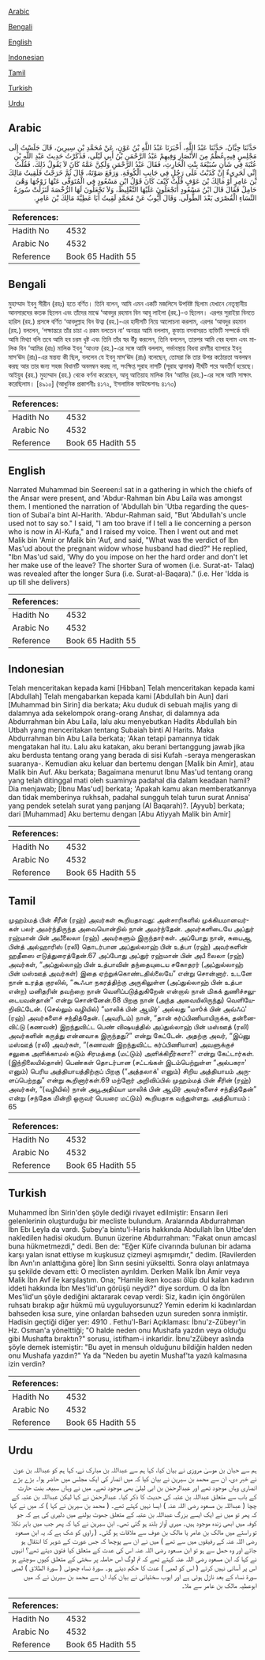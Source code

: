 [Arabic](#arabic)

[Bengali](#bengali)

[English](#english)

[Indonesian](#indonesian)

[Tamil](#tamil)

[Turkish](#turkish)

[Urdu](#urdu)

## Arabic


<div dir="rtl" lang="ar" style={{fontSize:'larger',backgroundColor:'#f8f9fa',padding:20}}>
حَدَّثَنَا حِبَّانُ، حَدَّثَنَا عَبْدُ اللَّهِ، أَخْبَرَنَا عَبْدُ اللَّهِ بْنُ عَوْنٍ، عَنْ مُحَمَّدِ بْنِ سِيرِينَ، قَالَ جَلَسْتُ إِلَى مَجْلِسٍ فِيهِ عُظْمٌ مِنَ الأَنْصَارِ وَفِيهِمْ عَبْدُ الرَّحْمَنِ بْنُ أَبِي لَيْلَى، فَذَكَرْتُ حَدِيثَ عَبْدِ اللَّهِ بْنِ عُتْبَةَ فِي شَأْنِ سُبَيْعَةَ بِنْتِ الْحَارِثِ، فَقَالَ عَبْدُ الرَّحْمَنِ وَلَكِنَّ عَمَّهُ كَانَ لاَ يَقُولُ ذَلِكَ‏.‏ فَقُلْتُ إِنِّي لَجَرِيءٌ إِنْ كَذَبْتُ عَلَى رَجُلٍ فِي جَانِبِ الْكُوفَةِ‏.‏ وَرَفَعَ صَوْتَهُ، قَالَ ثُمَّ خَرَجْتُ فَلَقِيتُ مَالِكَ بْنَ عَامِرٍ أَوْ مَالِكَ بْنَ عَوْفٍ قُلْتُ كَيْفَ كَانَ قَوْلُ ابْنِ مَسْعُودٍ فِي الْمُتَوَفَّى عَنْهَا زَوْجُهَا وَهْىَ حَامِلٌ فَقَالَ قَالَ ابْنُ مَسْعُودٍ أَتَجْعَلُونَ عَلَيْهَا التَّغْلِيظَ، وَلاَ تَجْعَلُونَ لَهَا الرُّخْصَةَ لَنَزَلَتْ سُورَةُ النِّسَاءِ الْقُصْرَى بَعْدَ الطُّولَى‏.‏ وَقَالَ أَيُّوبُ عَنْ مُحَمَّدٍ لَقِيتُ أَبَا عَطِيَّةَ مَالِكَ بْنَ عَامِرٍ‏.‏
</div>
<div style={{backgroundColor:'#f8f9fa',padding:20, marginBottom: 10}}><table> <thead> <tr> <th>References:</th> <th></th> </tr> </thead> <tbody><tr><td>Hadith No</td><td>4532</td></tr><tr><td>Arabic No</td><td>4532</td></tr><tr><td>Reference</td><td>Book 65 Hadith 55</td></tr></tbody></table></div>

## Bengali


<div dir="ltr" lang="bn" style={{fontSize:'larger',backgroundColor:'#f8f9fa',padding:20}}>
মুহাম্মাদ ইবনু সীরীন (রহঃ) হতে বর্ণিত। তিনি বলেন, আমি এমন একটি মজলিসে উপবিষ্ট ছিলাম যেখানে নেতৃস্থানীয় আনসারদের কতক ছিলেন এবং তাঁদের মাঝে ‘আবদুর রহমান বিন আবূ লাইলা (রহ.)-ও ছিলেন। এরপর সুরাইয়া বিনতে হারিস (রহ.) প্রসঙ্গে বর্ণিত ‘আবদুল্লাহ বিন উত্বা (রহ.)-এর হাদীসটি নিয়ে আলোচনা করলাম, এরপর ‘আবদুর রহমান (রহ.) বললেন, ‘পক্ষান্তরে তাঁর চাচা এ রকম বলতেন না’ অনন্তর আমি বললাম, কূফায় বসবাসরত ব্যক্তিটি সম্পর্কে যদি আমি মিথ্যা বলি তবে আমি হব চরম ধৃষ্ট এবং তিনি তাঁর স্বর উঁচু করলেন, তিনি বললেন, তারপর আমি বের হলাম এবং মালিক বিন ‘আমির (রাঃ) মালিক ইবনু ‘আওফ (রহ.)-এর সঙ্গে আমি বললাম, গর্ভাবস্থায় বিধবা রমণীর ব্যাপারে ইবনু মাস‘ঊদ (রাঃ)-এর মন্তব্য কী ছিল, বললেন যে ইবনু মাস‘ঊদ (রাঃ) বলেছেন, তোমরা কি তার উপর কঠোরতা অবলম্বন করছ আর তার জন্য সহজ বিধানটি অবলম্বন করছ না, সংক্ষিপ্ত সূরাহ নাসটি (সূরাহ ত্বালাক) দীর্ঘটি পরে অবতীর্ণ হয়েছে। আইয়ুব (রহ.) মুহাম্মাদ (রহ.) থেকে বর্ণনা করেছেন, আবূ আতিয়াহ মালিক বিন ‘আমির (রহ.)-এর সঙ্গে আমি সাক্ষাৎ করেছিলাম। [৪৯১০] (আধুনিক প্রকাশনীঃ ৪১৭২, ইসলামিক ফাউন্ডেশনঃ ৪১৭৩)
</div>
<div style={{backgroundColor:'#f8f9fa',padding:20, marginBottom: 10}}><table> <thead> <tr> <th>References:</th> <th></th> </tr> </thead> <tbody><tr><td>Hadith No</td><td>4532</td></tr><tr><td>Arabic No</td><td>4532</td></tr><tr><td>Reference</td><td>Book 65 Hadith 55</td></tr></tbody></table></div>

## English


<div dir="ltr" lang="en" style={{fontSize:'larger',backgroundColor:'#f8f9fa',padding:20}}>
Narrated Muhammad bin Seereen:I sat in a gathering in which the chiefs of the Ansar were present, and 'Abdur-Rahman bin Abu Laila was amongst them. I mentioned the narration of 'Abdullah bin 'Utba regarding the question of Subai'a bint Al-Harith. 'Abdur-Rahman said, "But 'Abdullah's uncle used not to say so." I said, "I am too brave if I tell a lie concerning a person who is now in Al-Kufa," and I raised my voice. Then I went out and met Malik bin 'Amir or Malik bin 'Auf, and said, "What was the verdict of Ibn Mas'ud about the pregnant widow whose husband had died?" He replied, "Ibn Mas'ud said, 'Why do you impose on her the hard order and don't let her make use of the leave? The shorter Sura of women (i.e. Surat-at- Talaq) was revealed after the longer Sura (i.e. Surat-al-Baqara)." (i.e. Her 'Idda is up till she delivers)
</div>
<div style={{backgroundColor:'#f8f9fa',padding:20, marginBottom: 10}}><table> <thead> <tr> <th>References:</th> <th></th> </tr> </thead> <tbody><tr><td>Hadith No</td><td>4532</td></tr><tr><td>Arabic No</td><td>4532</td></tr><tr><td>Reference</td><td>Book 65 Hadith 55</td></tr></tbody></table></div>

## Indonesian


<div dir="ltr" lang="id" style={{fontSize:'larger',backgroundColor:'#f8f9fa',padding:20}}>
Telah menceritakan kepada kami [Hibban] Telah menceritakan kepada kami [Abdullah] Telah mengabarkan kepada kami [Abdullah bin Aun] dari [Muhammad bin Sirin] dia berkata; Aku duduk di sebuah majlis yang di dalamnya ada sekelompok orang-orang Anshar, di dalamnya ada Abdurrahman bin Abu Laila, lalu aku menyebutkan Hadits Abdullah bin Utbah yang menceritakan tentang Subaiah binti Al Harits. Maka Abdurrahman bin Abu Laila berkata; 'Akan tetapi pamannya tidak mengatakan hal itu. Lalu aku katakan, aku berani bertanggung jawab jika aku berdusta tentang orang yang berada di sisi Kufah -seraya mengeraskan suaranya-. Kemudian aku keluar dan bertemu dengan [Malik bin Amir], atau Malik bin Auf. Aku berkata; Bagaimana menurut Ibnu Mas'ud tentang orang yang telah ditinggal mati oleh suaminya padahal dia dalam keadaan hamil? Dia menjawab; [Ibnu Mas'ud] berkata; 'Apakah kamu akan memberatkannya dan tidak memberinya rukhsah, padahal sungguh telah turun surat Annisa' yang pendek setelah surat yang panjang (Al Baqarah)?. [Ayyub] berkata; dari [Muhammad] Aku bertemu dengan [Abu Atiyyah Malik bin Amir]
</div>
<div style={{backgroundColor:'#f8f9fa',padding:20, marginBottom: 10}}><table> <thead> <tr> <th>References:</th> <th></th> </tr> </thead> <tbody><tr><td>Hadith No</td><td>4532</td></tr><tr><td>Arabic No</td><td>4532</td></tr><tr><td>Reference</td><td>Book 65 Hadith 55</td></tr></tbody></table></div>

## Tamil


<div dir="ltr" lang="ta" style={{fontSize:'larger',backgroundColor:'#f8f9fa',padding:20}}>
முஹம்மத் பின் சீரீன் (ரஹ்) அவர்கள் கூறியதாவது: அன்சாரிகளில் முக்கியமானவர்கள் பலர் அமர்ந்திருந்த அவையொன்றில் நான் அமர்ந்தேன். அவர்களிடையே அப்துர் ரஹ்மான் பின் அபீலைலா (ரஹ்) அவர்களும் இருந்தார்கள். அப்போது நான், சுபைஆ பின்த் அல்ஹாரிஸ் (ரலி) தொடர்பான அப்துல்லாஹ் பின் உத்பா (ரஹ்) அவர்களின் ஹதீஸை எடுத்துரைத்தேன்.67 அப்போது அப்துர் ரஹ்மான் பின் அபீ லைலா (ரஹ்) அவர்கள், “அப்துல்லாஹ் பின் உத்பாவின் தந்தையுடைய சகோதரர் (அப்துல்லாஹ் பின் மஸ்ஊத் அவர்கள்) இதை ஏற்றுக்கொண்டதில்லையே” என்று சொன்னார். உடனே நான் உரத்த குரலில், “கூஃபா நகரத்திற்கு அருகிலுள்ள (அப்துல்லாஹ் பின் உத்பா என்ற) மனிதரின் தவற்றை நான் வெளிப்படுத்துகிறேன் என்றால் நான் மிகக் துணிச்சலுடையவன்தான்” என்று சொன்னேன்.68 பிறகு நான் (அந்த அவையிலிருந்து) வெளியேறிவிட்டேன். (செல்லும் வழியில்) “மாலிக் பின் ஆமிர்' அல்லது “மாóக் பின் அவ்ஃப்' (ரஹ்) அவர்களைச் சந்தித்தேன். (அவரிடம்) நான், “தான் கர்ப்பிணியாயிருக்க, தன்னைவிட்டு (கணவன்) இறந்துவிட்ட பெண் விஷயத்தில் அப்துல்லாஹ் பின் மஸ்ஊத் (ரலி) அவர்களின் கருத்து என்னவாக இருந்தது?” என்று கேட்டேன். அதற்கு அவர், “இப்னு மஸ்ஊத் (ரலி) அவர்கள், “(கணவன் இறந்துவிட்ட கர்ப்பிணியான) அவளுக்குச் சலுகை அளிக்காமல் கடும் சிரமத்தை (மட்டும்) அளிக்கிறீர்களா?' என்று கேட்டார்கள். (இந்நிலையில்தான்) பெண்கள் தொடர்பான (சட்டங்கள் இடம்பெற்றுள்ள “அல்பகரா' எனும்) பெரிய அத்தியாயத்திற்குப் பிறகு (“அத்தலாக்' எனும்) சிறிய அத்தியாயம் அருளப்பெற்றது” என்று கூறினார்கள்.69 மற்றோர் அறிவிப்பில் முஹம்மத் பின் சீரின் (ரஹ்) அவர்கள், “(வழியில்) நான் அபூஅதிய்யா மாலிக் பின் ஆமிர் அவர்களைச் சந்தித்தேன்” என்று (சந்தேக மின்றி ஒருவர் பெயரை மட்டும்) கூறியதாக வந்துள்ளது. அத்தியாயம் : 65
</div>
<div style={{backgroundColor:'#f8f9fa',padding:20, marginBottom: 10}}><table> <thead> <tr> <th>References:</th> <th></th> </tr> </thead> <tbody><tr><td>Hadith No</td><td>4532</td></tr><tr><td>Arabic No</td><td>4532</td></tr><tr><td>Reference</td><td>Book 65 Hadith 55</td></tr></tbody></table></div>

## Turkish


<div dir="ltr" lang="tr" style={{fontSize:'larger',backgroundColor:'#f8f9fa',padding:20}}>
Muhammed İbn Sirin'den şöyle dediği rivayet edilmiştir: Ensarın ileri gelenlerinin oluşturduğu bir mecliste bulundum. Aralarında Abdurrahman İbn Ebı Leyla da vardı. Şubey'a bintu'l-Haris hakkında Abdullah İbn Utbe'den nakledilen hadisi okudum. Bunun üzerine Abdurrahman: "Fakat onun amcasl buna hükmetmezdi," dedi. Ben de: "Eğer Küfe civarında bulunan bir adama karşı yalan isnat ettiyse m kuşkusuz çizmeyi aşmışımdır," dedim. [Ravilerden İbn Avn'ın anlattığına göre] İbn Sırın sesini yükseltti. Sonra olayı anlatmaya şu şekilde devam etti: O meclisten ayrıldım. Derken Malik İbn Amir veya Malik İbn Avf ile karşılaştım. Ona; "Hamile iken kocası ölüp dul kalan kadının iddeti hakkında İbn Mes'lid'un görüşü neydi?" diye sordum. O da İbn Mes'lid'un şöyle dediğini aktararak cevap verdi: Siz, kadın için öngörülen ruhsatı bırakıp ağır hükmü mü uyguluyorsunuz? Yemin ederim ki kadınlardan bahseden kısa sure, yine onlardan bahseden uzun sureden sonra inmiştir. Hadisin geçtiği diğer yer: 4910 . Fethu'l-Bari Açıklaması: İbnu'z-Zübeyr'in Hz. Osman'a yönelttiği; "O halde neden onu Mushafa yazdın veya olduğu gibi Mushafta bıraktın?" sorusu, istifham-i inkarldir. İbnu'zZübeyr aslında şöyle demek istemiştir: "Bu ayet in mensuh olduğunu bildiğin halden neden onu Mushafa yazdın?" Ya da "Neden bu ayetin Mushaf'ta yazılı kalmasına izin verdin?
</div>
<div style={{backgroundColor:'#f8f9fa',padding:20, marginBottom: 10}}><table> <thead> <tr> <th>References:</th> <th></th> </tr> </thead> <tbody><tr><td>Hadith No</td><td>4532</td></tr><tr><td>Arabic No</td><td>4532</td></tr><tr><td>Reference</td><td>Book 65 Hadith 55</td></tr></tbody></table></div>

## Urdu


<div dir="rtl" lang="ur" style={{fontSize:'larger',backgroundColor:'#f8f9fa',padding:20}}>
ہم سے حبان بن موسیٰ مروزی نے بیان کیا، کہا ہم سے عبداللہ بن مبارک نے، کہا ہم کو عبداللہ بن عون نے خبر دی، ان سے محمد بن سیرین نے بیان کیا کہ میں انصار کی ایک مجلس میں حاضر ہوا۔ بڑے بڑے انصاری وہاں موجود تھے اور عبدالرحمٰن بن ابی لیلیٰ بھی موجود تھے۔ میں نے وہاں سبیعہ بنت حارث کے باب سے متعلق عبداللہ بن عتبہ کی حدیث کا ذکر کیا۔ عبدالرحمٰن نے کہا لیکن عبداللہ بن عتبہ کے چچا ( عبداللہ بن مسعود رضی اللہ عنہ ) ایسا نہیں کہتے تھے۔ ( محمد بن سیرین نے کہا ) کہ میں نے کہا کہ پھر تو میں نے ایک ایسے بزرگ عبداللہ بن عتبہ کے متعلق جھوٹ بولنے میں دلیری کی ہے کہ جو کوفہ میں ابھی زندہ موجود ہیں۔ میری آواز بلند ہو گئی تھی۔ ابن سیرین نے کہا کہ پھر جب میں باہر نکلا تو راستے میں مالک بن عامر یا مالک بن عوف سے ملاقات ہو گئی۔ ( راوی کو شک ہے کہ یہ ابن مسعود رضی اللہ عنہ کے رفیقوں میں سے تھے ) میں نے ان سے پوچھا کہ جس عورت کے شوہر کا انتقال ہو جائے اور وہ حمل سے ہو تو ابن مسعود رضی اللہ عنہ اس کی عدت کے متعلق کیا فتویٰ دیتے تھے؟ انہوں نے کہا کہ ابن مسعود رضی اللہ عنہ کہتے تھے کہ تم لوگ اس حاملہ پر سختی کے متعلق کیوں سوچتے ہو اس پر آسانی نہیں کرتے ( اس کو لمبی ) عدت کا حکم دیتے ہو۔ سورۃ نساء چھوٹی ( سورۃ الطلاق ) لمبی سورۃ نساء کے بعد نازل ہوئی ہے اور ایوب سختیانی نے بیان کیا، ان سے محمد بن سیرین نے کہ میں ابوعطیہ مالک بن عامر سے ملا۔
</div>
<div style={{backgroundColor:'#f8f9fa',padding:20, marginBottom: 10}}><table> <thead> <tr> <th>References:</th> <th></th> </tr> </thead> <tbody><tr><td>Hadith No</td><td>4532</td></tr><tr><td>Arabic No</td><td>4532</td></tr><tr><td>Reference</td><td>Book 65 Hadith 55</td></tr></tbody></table></div>